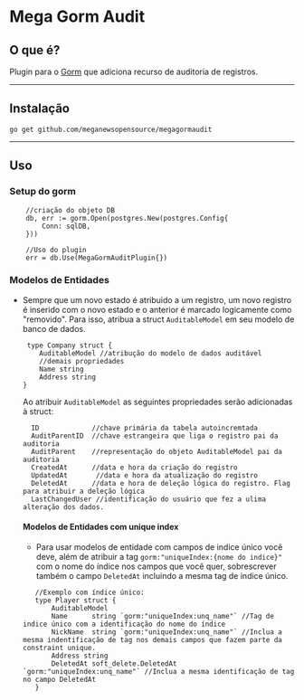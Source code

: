 # Mega Gorm Audit

## O que é?

Plugin para o [Gorm](https://gorm.io/index.html) que adiciona recurso de auditoria de registros.

---
## Instalação
```shell
go get github.com/meganewsopensource/megagormaudit
```
---
## Uso

### Setup do gorm
```golang
    //criação do objeto DB
    db, err := gorm.Open(postgres.New(postgres.Config{
		Conn: sqlDB,
	}))

	//Uso do plugin
	err = db.Use(MegaGormAuditPlugin{})
```

### Modelos de Entidades

* Sempre que um novo estado é atribuido a um registro,  um novo registro é inserido com o novo estado e o anterior é marcado logicamente como "removido".
Para isso, atribua a struct `AuditableModel` em seu modelo de banco de dados.
    ```golang
     type Company struct {
        AuditableModel //atribução do modelo de dados auditável
        //demais propriedades
        Name string
        Address string
    }
    ```
    Ao atribuir `AuditableModel` as seguintes propriedades serão adicionadas à struct:
    ```golang
      ID             //chave primária da tabela autoincremtada     
      AuditParentID  //chave estrangeira que liga o registro pai da auditoria
      AuditParent    //representação do objeto AuditableModel pai da auditoria
      CreatedAt      //data e hora da criação do registro
      UpdatedAt       //data e hora da atualização do registro
      DeletedAt      //data e hora de deleção lógica do registro. Flag para atribuir a deleção lógica
      LastChangedUser //identificação do usuário que fez a ulima alteração dos dados.
    ```
  #### Modelos de Entidades com unique index
  * Para usar modelos de entidade com campos de indice único você deve, além de atribuir a tag ``gorm:"uniqueIndex:{nome do indice}"`` com o nome do índice nos campos que você quer, sobrescrever também o campo `DeletedAt` incluindo a mesma tag de indice único.

  
   ``` golang
      //Exemplo com índice único:
      type Player struct {
          AuditableModel
          Name      string `gorm:"uniqueIndex:unq_name"` //Tag de indice único com a identificação do nome do índice
          NickName  string `gorm:"uniqueIndex:unq_name"` //Inclua a mesma indentificação de tag nos demais campos que fazem parte da constraint unique. 
          Address string
          DeletedAt soft_delete.DeletedAt `gorm:"uniqueIndex:unq_name"` //Inclua a mesma identificação de tag no campo DeletedAt
      }
      
      
   ```